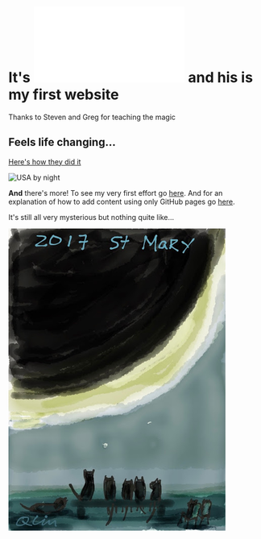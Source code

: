# It's ![date](datestamp.html) and his is my first website

Thanks to Steven and Greg for teaching the magic

## Feels life changing...

[Here's how they did it](howto.html)

![USA by night](https://svs.gsfc.nasa.gov/vis/a000000/a004000/a004019/E_W_north_america.0001.jpg)

**And** there's more!  To see my very first effort go [here](page2.html). And for an explanation of how to add content using only GitHub pages go [here](page3.html).

It's still all very mysterious but nothing quite like...

![cat eclpise viewing](IMG_0528.JPG)
